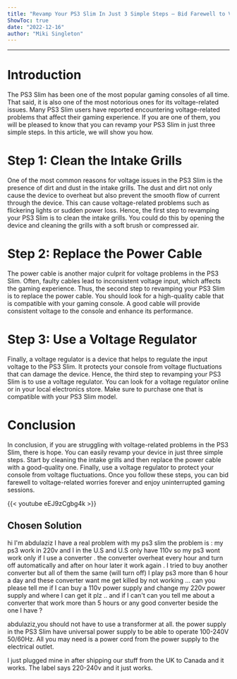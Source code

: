 ```yaml
---
title: "Revamp Your PS3 Slim In Just 3 Simple Steps – Bid Farewell to Voltage Worries Forever!"
ShowToc: true 
date: "2022-12-16"
author: "Miki Singleton"
---
```

*****
# Introduction
The PS3 Slim has been one of the most popular gaming consoles of all time. That said, it is also one of the most notorious ones for its voltage-related issues. Many PS3 Slim users have reported encountering voltage-related problems that affect their gaming experience. If you are one of them, you will be pleased to know that you can revamp your PS3 Slim in just three simple steps. In this article, we will show you how. 

# Step 1: Clean the Intake Grills
One of the most common reasons for voltage issues in the PS3 Slim is the presence of dirt and dust in the intake grills. The dust and dirt not only cause the device to overheat but also prevent the smooth flow of current through the device. This can cause voltage-related problems such as flickering lights or sudden power loss. Hence, the first step to revamping your PS3 Slim is to clean the intake grills. You could do this by opening the device and cleaning the grills with a soft brush or compressed air.

# Step 2: Replace the Power Cable
The power cable is another major culprit for voltage problems in the PS3 Slim. Often, faulty cables lead to inconsistent voltage input, which affects the gaming experience. Thus, the second step to revamping your PS3 Slim is to replace the power cable. You should look for a high-quality cable that is compatible with your gaming console. A good cable will provide consistent voltage to the console and enhance its performance.

# Step 3: Use a Voltage Regulator
Finally, a voltage regulator is a device that helps to regulate the input voltage to the PS3 Slim. It protects your console from voltage fluctuations that can damage the device. Hence, the third step to revamping your PS3 Slim is to use a voltage regulator. You can look for a voltage regulator online or in your local electronics store. Make sure to purchase one that is compatible with your PS3 Slim model.

# Conclusion
In conclusion, if you are struggling with voltage-related problems in the PS3 Slim, there is hope. You can easily revamp your device in just three simple steps. Start by cleaning the intake grills and then replace the power cable with a good-quality one. Finally, use a voltage regulator to protect your console from voltage fluctuations. Once you follow these steps, you can bid farewell to voltage-related worries forever and enjoy uninterrupted gaming sessions.

{{< youtube eEJ9zCgbg4k >}} 



## Chosen Solution
 hi
I'm abdulaziz
I have a real problem with my ps3 slim
the problem is : my ps3 work in 220v and I in the U.S and U.S only have 110v so my ps3 wont work only if I use a converter . the converter overheat every hour and turn off automatically and after on hour later it work again . I tried to buy another converter but all of them the same (will turn off) I play ps3 more than 6 hour a day and these converter want me get killed by not working ...
can you please tell me if I can buy a 110v power supply and change my 220v power supply and where I can get it plz .. and if I can't can you tell me about a converter that work more than 5 hours or any good converter beside the one I have ?

 abdulaziz,you should not have to use a transformer at all. the power supply in the PS3 Slim have universal power supply to be able to operate 100-240V 50/60Hz. All you may need is a power cord from the power supply to the electrical outlet.

 I just plugged mine in after shipping our stuff from the UK to Canada and it works.
The label says 220-240v and it just works.





